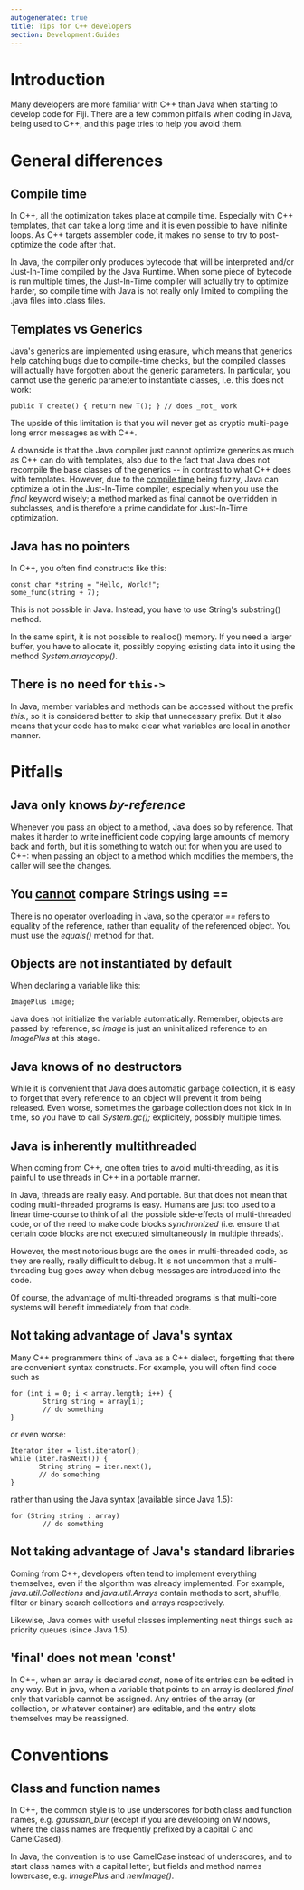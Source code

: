```yaml
---
autogenerated: true
title: Tips for C++ developers
section: Development:Guides
---
```


 


# Introduction

Many developers are more familiar with C++ than Java when starting to develop code for Fiji. There are a few common pitfalls when coding in Java, being used to C++, and this page tries to help you avoid them.

# General differences

## Compile time

In C++, all the optimization takes place at compile time. Especially with C++ templates, that can take a long time and it is even possible to have inifinite loops. As C++ targets assembler code, it makes no sense to try to post-optimize the code after that.

In Java, the compiler only produces bytecode that will be interpreted and/or Just-In-Time compiled by the Java Runtime. When some piece of bytecode is run multiple times, the Just-In-Time compiler will actually try to optimize harder, so compile time with Java is not really only limited to compiling the .java files into .class files.

## Templates vs Generics

Java's generics are implemented using erasure, which means that generics help catching bugs due to compile-time checks, but the compiled classes will actually have forgotten about the generic parameters. In particular, you cannot use the generic parameter to instantiate classes, i.e. this does not work:

`public`<T>` T create() { return new T(); } // does _not_ work`

The upside of this limitation is that you will never get as cryptic multi-page long error messages as with C++.

A downside is that the Java compiler just cannot optimize generics as much as C++ can do with templates, also due to the fact that Java does not recompile the base classes of the generics -- in contrast to what C++ does with templates. However, due to the [compile time](#compile-time) being fuzzy, Java can optimize a lot in the Just-In-Time compiler, especially when you use the *final* keyword wisely; a method marked as final cannot be overridden in subclasses, and is therefore a prime candidate for Just-In-Time optimization.

## Java has no pointers

In C++, you often find constructs like this:

`const char *string = "Hello, World!";`  
`some_func(string + 7);`

This is not possible in Java. Instead, you have to use String's substring() method.

In the same spirit, it is not possible to realloc() memory. If you need a larger buffer, you have to allocate it, possibly copying existing data into it using the method *System.arraycopy()*.

## There is no need for `this->`

In Java, member variables and methods can be accessed without the prefix *this.*, so it is considered better to skip that unnecessary prefix. But it also means that your code has to make clear what variables are local in another manner.

# Pitfalls

## Java only knows *by-reference*

Whenever you pass an object to a method, Java does so by reference. That makes it harder to write inefficient code copying large amounts of memory back and forth, but it is something to watch out for when you are used to C++: when passing an object to a method which modifies the members, the caller will see the changes.

## You <u>cannot</u> compare Strings using ==

There is no operator overloading in Java, so the operator *==* refers to equality of the reference, rather than equality of the referenced object. You must use the *equals()* method for that.

## Objects are not instantiated by default

When declaring a variable like this:

`ImagePlus image;`

Java does not initialize the variable automatically. Remember, objects are passed by reference, so *image* is just an uninitialized reference to an *ImagePlus* at this stage.

## Java knows of no destructors

While it is convenient that Java does automatic garbage collection, it is easy to forget that every reference to an object will prevent it from being released. Even worse, sometimes the garbage collection does not kick in in time, so you have to call *System.gc();* explicitely, possibly multiple times.

## Java is inherently multithreaded

When coming from C++, one often tries to avoid multi-threading, as it is painful to use threads in C++ in a portable manner.

In Java, threads are really easy. And portable. But that does not mean that coding multi-threaded programs is easy. Humans are just too used to a linear time-course to think of all the possible side-effects of multi-threaded code, or of the need to make code blocks *synchronized* (i.e. ensure that certain code blocks are not executed simultaneously in multiple threads).

However, the most notorious bugs are the ones in multi-threaded code, as they are really, really difficult to debug. It is not uncommon that a multi-threading bug goes away when debug messages are introduced into the code.

Of course, the advantage of multi-threaded programs is that multi-core systems will benefit immediately from that code.

## Not taking advantage of Java's syntax

Many C++ programmers think of Java as a C++ dialect, forgetting that there are convenient syntax constructs. For example, you will often find code such as

`for (int i = 0; i < array.length; i++) {`  
`        String string = array[i];`  
`        // do something`  
`}`

or even worse:

`Iterator`<String>` iter = list.iterator();`  
`while (iter.hasNext()) {`  
`       String string = iter.next();`  
`       // do something`  
`}`

rather than using the Java syntax (available since Java 1.5):

`for (String string : array)`  
`        // do something`

## Not taking advantage of Java's standard libraries

Coming from C++, developers often tend to implement everything themselves, even if the algorithm was already implemented. For example, *java.util.Collections* and *java.util.Arrays* contain methods to sort, shuffle, filter or binary search collections and arrays respectively.

Likewise, Java comes with useful classes implementing neat things such as priority queues (since Java 1.5).

## 'final' does not mean 'const'

In C++, when an array is declared <i>const</i>, none of its entries can be edited in any way. But in java, when a variable that points to an array is declared <i>final</i> only that variable cannot be assigned. Any entries of the array (or collection, or whatever container) are editable, and the entry slots themselves may be reassigned.

# Conventions

## Class and function names

In C++, the common style is to use underscores for both class and function names, e.g. *gaussian\_blur* (except if you are developing on Windows, where the class names are frequently prefixed by a capital *C* and CamelCased).

In Java, the convention is to use CamelCase instead of underscores, and to start class names with a capital letter, but fields and method names lowercase, e.g. *ImagePlus* and *newImage()*.

